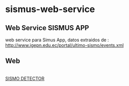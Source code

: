 # sismus-web-service
<h2>Web Service SISMUS APP</h2>

web service para Simus App, datos extraidos de : </br>
http://www.igepn.edu.ec/portal/ultimo-sismo/events.xml
</br>
<h2>Web</h2>
</br>
<a href="http://www.luchohero.com/sismus-sismo-detector/">SISMO DETECTOR</a>
